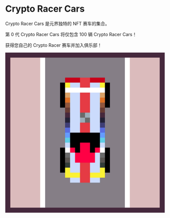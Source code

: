 # Crypto Racer Cars

<p>Crypto Racer Cars 是元界独特的 NFT 赛车的集合。</p>
<p>第 0 代 Crypto Racer Cars 将仅包含 100 辆 Crypto Racer Cars！</p>
<p>获得您自己的 Crypto Racer 赛车并加入俱乐部！</p>

![img-1](img-1.jpg)

